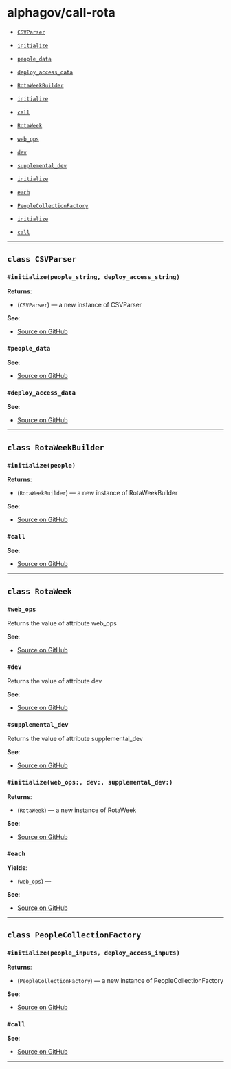 # alphagov/call-rota

- [`CSVParser`](#class-csvparser)
 - [`initialize`](#initializepeople_string-deploy_access_string)
 - [`people_data`](#people_data)
 - [`deploy_access_data`](#deploy_access_data)

- [`RotaWeekBuilder`](#class-rotaweekbuilder)
 - [`initialize`](#initializepeople)
 - [`call`](#call)

- [`RotaWeek`](#class-rotaweek)
 - [`web_ops`](#web_ops)
 - [`dev`](#dev)
 - [`supplemental_dev`](#supplemental_dev)
 - [`initialize`](#initializeweb_ops-dev-supplemental_dev)
 - [`each`](#each)

- [`PeopleCollectionFactory`](#class-peoplecollectionfactory)
 - [`initialize`](#initializepeople_inputs-deploy_access_inputs)
 - [`call`](#call)

---

## `class CSVParser`

### `#initialize(people_string, deploy_access_string)`


**Returns**:

- (`CSVParser`) — a new instance of CSVParser


**See**:
- [Source on GitHub](https://github.com/alphagov/call-rota/blob/master/lib/csv_parser.rb#L4)

### `#people_data`



**See**:
- [Source on GitHub](https://github.com/alphagov/call-rota/blob/master/lib/csv_parser.rb#L9)

### `#deploy_access_data`



**See**:
- [Source on GitHub](https://github.com/alphagov/call-rota/blob/master/lib/csv_parser.rb#L17)

---

## `class RotaWeekBuilder`

### `#initialize(people)`


**Returns**:

- (`RotaWeekBuilder`) — a new instance of RotaWeekBuilder


**See**:
- [Source on GitHub](https://github.com/alphagov/call-rota/blob/master/lib/rota_week_builder.rb#L2)

### `#call`



**See**:
- [Source on GitHub](https://github.com/alphagov/call-rota/blob/master/lib/rota_week_builder.rb#L6)

---

## `class RotaWeek`

### `#web_ops`

Returns the value of attribute web_ops


**See**:
- [Source on GitHub](https://github.com/alphagov/call-rota/blob/master/lib/rota_week_builder.rb#L55)

### `#dev`

Returns the value of attribute dev


**See**:
- [Source on GitHub](https://github.com/alphagov/call-rota/blob/master/lib/rota_week_builder.rb#L55)

### `#supplemental_dev`

Returns the value of attribute supplemental_dev


**See**:
- [Source on GitHub](https://github.com/alphagov/call-rota/blob/master/lib/rota_week_builder.rb#L55)

### `#initialize(web_ops:, dev:, supplemental_dev:)`


**Returns**:

- (`RotaWeek`) — a new instance of RotaWeek


**See**:
- [Source on GitHub](https://github.com/alphagov/call-rota/blob/master/lib/rota_week_builder.rb#L57)

### `#each`


**Yields**:

- (`web_ops`) — 

**See**:
- [Source on GitHub](https://github.com/alphagov/call-rota/blob/master/lib/rota_week_builder.rb#L63)

---

## `class PeopleCollectionFactory`

### `#initialize(people_inputs, deploy_access_inputs)`


**Returns**:

- (`PeopleCollectionFactory`) — a new instance of PeopleCollectionFactory


**See**:
- [Source on GitHub](https://github.com/alphagov/call-rota/blob/master/lib/people_collection_factory.rb#L4)

### `#call`



**See**:
- [Source on GitHub](https://github.com/alphagov/call-rota/blob/master/lib/people_collection_factory.rb#L9)

---

